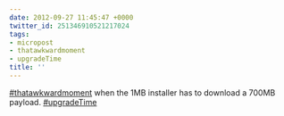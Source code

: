 ```yaml
---
date: 2012-09-27 11:45:47 +0000
twitter_id: 251346910521217024
tags:
- micropost
- thatawkwardmoment
- upgradeTime
title: ''
---
```


[#thatawkwardmoment](https://twitter.com/hashtag/thatawkwardmoment) when the 1MB installer has to download a 700MB payload. [#upgradeTime](https://twitter.com/hashtag/upgradeTime)
